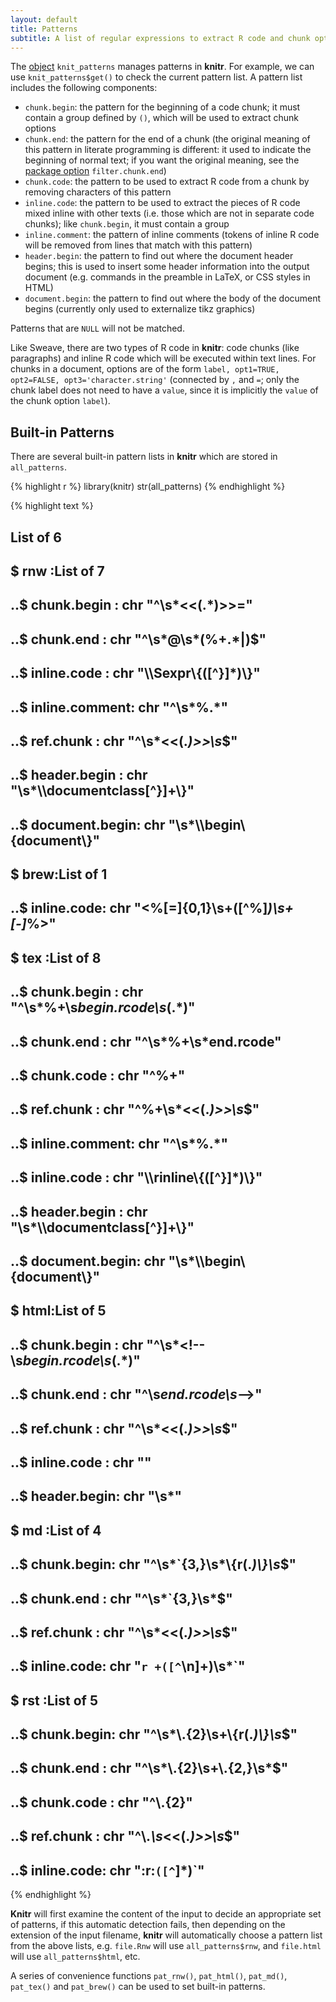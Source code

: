 ```yaml
---
layout: default
title: Patterns
subtitle: A list of regular expressions to extract R code and chunk options from the input document
---
```


The [object](objects) `knit_patterns` manages patterns in **knitr**. For example, we can use `knit_patterns$get()` to check the current pattern list. A pattern list includes the following components:

- `chunk.begin`: the pattern for the beginning of a code chunk; it must contain a group defined by `()`, which will be used to extract chunk options
- `chunk.end`: the pattern for the end of a chunk (the original meaning of this pattern in literate programming is different: it used to indicate the beginning of normal text; if you want the original meaning, see the [package option](/knitr/options) `filter.chunk.end`)
- `chunk.code`: the pattern to be used to extract R code from a chunk by removing characters of this pattern
- `inline.code`: the pattern to be used to extract the pieces of R code mixed inline with other texts (i.e. those which are not in separate code chunks); like `chunk.begin`, it must contain a group 
- `inline.comment`: the pattern of inline comments (tokens of inline R code will be removed from lines that match with this pattern)
- `header.begin`: the pattern to find out where the document header begins; this is used to insert some header information into the output document (e.g. commands in the preamble in LaTeX, or CSS styles in HTML)
- `document.begin`: the pattern to find out where the body of the document begins (currently only used to externalize tikz graphics)

Patterns that are `NULL` will not be matched.

Like Sweave, there are two types of R code in **knitr**: code chunks (like paragraphs) and inline R code which will be executed within text lines. For chunks in a document, options are of the form `label, opt1=TRUE, opt2=FALSE, opt3='character.string'` (connected by `,` and `=`; only the chunk label does not need to have a `value`, since it is implicitly the `value` of the chunk option `label`).

## Built-in Patterns

There are several built-in pattern lists in **knitr** which are stored in `all_patterns`.


{% highlight r %}
library(knitr)
str(all_patterns)
{% endhighlight %}



{% highlight text %}
## List of 6
##  $ rnw :List of 7
##   ..$ chunk.begin   : chr "^\\s*<<(.*)>>="
##   ..$ chunk.end     : chr "^\\s*@\\s*(%+.*|)$"
##   ..$ inline.code   : chr "\\\\Sexpr\\{([^}]*)\\}"
##   ..$ inline.comment: chr "^\\s*%.*"
##   ..$ ref.chunk     : chr "^\\s*<<(.*)>>\\s*$"
##   ..$ header.begin  : chr "\\s*\\\\documentclass[^}]+\\}"
##   ..$ document.begin: chr "\\s*\\\\begin\\{document\\}"
##  $ brew:List of 1
##   ..$ inline.code: chr "<%[=]{0,1}\\s+([^%]*)\\s+[-]*%>"
##  $ tex :List of 8
##   ..$ chunk.begin   : chr "^\\s*%+\\s*begin.rcode\\s*(.*)"
##   ..$ chunk.end     : chr "^\\s*%+\\s*end.rcode"
##   ..$ chunk.code    : chr "^%+"
##   ..$ ref.chunk     : chr "^%+\\s*<<(.*)>>\\s*$"
##   ..$ inline.comment: chr "^\\s*%.*"
##   ..$ inline.code   : chr "\\\\rinline\\{([^}]*)\\}"
##   ..$ header.begin  : chr "\\s*\\\\documentclass[^}]+\\}"
##   ..$ document.begin: chr "\\s*\\\\begin\\{document\\}"
##  $ html:List of 5
##   ..$ chunk.begin : chr "^\\s*<!--\\s*begin.rcode\\s*(.*)"
##   ..$ chunk.end   : chr "^\\s*end.rcode\\s*-->"
##   ..$ ref.chunk   : chr "^\\s*<<(.*)>>\\s*$"
##   ..$ inline.code : chr "<!--\\s*rinline\\s*([^>]*)\\s*-->"
##   ..$ header.begin: chr "\\s*<head>"
##  $ md  :List of 4
##   ..$ chunk.begin: chr "^\\s*`{3,}\\s*\\{r(.*)\\}\\s*$"
##   ..$ chunk.end  : chr "^\\s*`{3,}\\s*$"
##   ..$ ref.chunk  : chr "^\\s*<<(.*)>>\\s*$"
##   ..$ inline.code: chr "`r +([^`\n]+)\\s*`"
##  $ rst :List of 5
##   ..$ chunk.begin: chr "^\\s*\\.{2}\\s+\\{r(.*)\\}\\s*$"
##   ..$ chunk.end  : chr "^\\s*\\.{2}\\s+\\.{2,}\\s*$"
##   ..$ chunk.code : chr "^\\.{2}"
##   ..$ ref.chunk  : chr "^\\.*\\s*<<(.*)>>\\s*$"
##   ..$ inline.code: chr ":r:`([^`]*)`"
{% endhighlight %}


**Knitr** will first examine the content of the input to decide an appropriate set of patterns, if this automatic detection fails, then depending on the extension of the input filename, **knitr** will automatically choose a pattern list from the above lists, e.g. `file.Rnw` will use `all_patterns$rnw`, and `file.html` will use `all_patterns$html`, etc.

A series of convenience functions `pat_rnw()`, `pat_html()`, `pat_md()`, `pat_tex()` and `pat_brew()` can be used to set built-in patterns.
